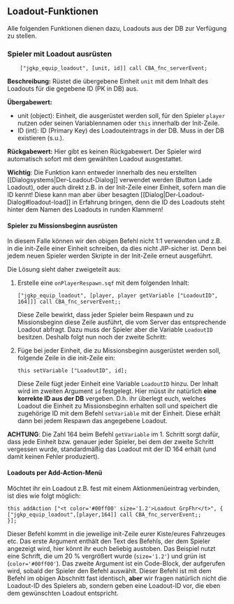 ## Loadout-Funktionen
Alle folgenden Funktionen dienen dazu, Loadouts aus der DB zur Verfügung zu stellen.

### Spieler mit Loadout ausrüsten
```SQF
    ["jgkp_equip_loadout", [unit, id]] call CBA_fnc_serverEvent;
```
**Beschreibung:** Rüstet die übergebene Einheit `unit` mit dem Inhalt des Loadouts für die gegebene ID (PK in DB) aus. 

**Übergabewert:**

* unit (object): Einheit, die ausgerüstet werden soll, für den Spieler `player` nutzen oder seinen Variablennamen oder `this` innerhalb der Init-Zeile. 
* ID (int): ID (Primary Key) des Loadouteintrags in der DB. Muss in der DB existieren (s.u.).

**Rückgabewert:** Hier gibt es keinen Rückgabewert. Der Spieler wird automatisch sofort mit dem gewählten Loadout ausgestattet.

**Wichtig**: Die Funktion kann entweder innerhalb des neu erstellten [[Dialogsystems|Der-Loadout-Dialog]] verwendet werden (Button Lade Loadout), oder auch direkt z.B. in der Init-Zeile einer Einheit, sofern man die ID kennt! Diese kann man aber über besagten [[Dialog|Der-Loadout-Dialog#loadout-load]] in Erfahrung bringen, denn die ID des Loadouts steht hinter dem Namen des Loadouts in runden Klammern!

#### Spieler zu Missionsbeginn ausrüsten

In diesem Falle können wir den obigen Befehl nicht 1:1 verwenden und z.B. in die init-Zeile einer Einheit schreiben, da dies nicht JIP-sicher ist. Denn bei jedem neuen Spieler werden Skripte in der Init-Zeile erneut ausgeführt.

Die Lösung sieht daher zweigeteilt aus:

1. Erstelle eine `onPlayerRespawn.sqf` mit dem folgenden Inhalt:

    ```SQF
    ["jgkp_equip_loadout", [player, player getVariable ["LoadoutID", 164]]] call CBA_fnc_serverEvent;;
    ```
    Diese Zeile bewirkt, dass jeder Spieler beim Respawn und zu Missionsbeginn diese Zeile ausführt, die vom Server  das entsprechende Loadout abfragt. Dazu muss der Spieler aber die Variable `LoadoutID` besitzen. Deshalb folgt nun noch der zweite Schritt:

2. Füge bei jeder Einheit, die zu Missionsbeginn ausgerüstet werden soll, folgende Zeile in die init-Zeile ein:
    ```SQF
    this setVariable ["LoadoutID", id];
    ```   

    Diese Zeile fügt jeder Einheit eine Variable `LoadoutID` hinzu. Der Inhalt wird im zweiten Argument `id` festgelegt. Hier müsst ihr natürlich **eine korrekte ID aus der DB** vergeben. D.h. ihr überlegt euch, welches Loadout die Einheit zu Missionsbeginn erhalten soll und speichert die zugehörige ID mit dem Befehl `setVariable` mit der Einheit. Diese erhält dann bei jedem Respawn das angegebene Loadout.

**ACHTUNG**: Die Zahl 164 beim Befehl `getVariable` im 1. Schritt sorgt dafür, dass jede Einheit bzw. genauer jeder Spieler, bei dem der zweite Schritt vergessen wurde, standardmäßig das Loadout mit der ID 164 erhält (und damit keinen Fehler produziert).

#### Loadouts per Add-Action-Menü

Möchtet ihr ein Loadout z.B. fest mit einem Aktionmenüeintrag verbinden, ist dies wie folgt möglich:

```SQF
this addAction ["<t color='#00ff00' size='1.2'>Loadout GrpFhr</t>", {
["jgkp_equip_loadout",[player,164]] call CBA_fnc_serverEvent;;
}];
```

Dieser Befehl kommt in die jeweilige init-Zeile eurer Kiste/eures Fahrzeuges etc. Das erste Argument enthält den Text des Befehls, der dem Spieler angezeigt wird, hier könnt ihr euch beliebig austoben. Das Beispiel nutzt eine Schrift, die um 20 % vergrößert wurde (`size='1.2'`) und grün ist (`color='#00ff00'`). Das zweite Argument ist ein Code-Block, der aufgerufen wird, sobald der Spieler den Befehl auswählt. Dieser Befehl ist mit dem Befehl im obigen Abschnitt fast identisch, **aber** wir fragen natürlich nicht die Loadout-ID des Spielers ab, sondern geben eine Loadout-ID vor, die eben dem gewünschten Loadout entspricht.



